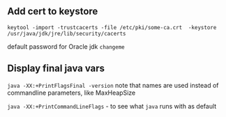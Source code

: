 ## Add cert to keystore

`keytool -import -trustcacerts -file /etc/pki/some-ca.crt  -keystore /usr/java/jdk/jre/lib/security/cacerts`

default password for Oracle jdk `changeme`


## Display final java vars

`java -XX:+PrintFlagsFinal -version` note that names are used instead of commandline parameters, like  MaxHeapSize

`java -XX:+PrintCommandLineFlags` - to see what `java` runs with as default
